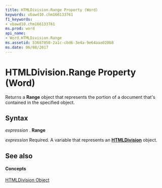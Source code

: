 ```yaml
---
title: HTMLDivision.Range Property (Word)
keywords: vbawd10.chm166133761
f1_keywords:
- vbawd10.chm166133761
ms.prod: word
api_name:
- Word.HTMLDivision.Range
ms.assetid: 53687058-2a1c-cbd6-3e4a-9e64aaa020b8
ms.date: 06/08/2017
---
```



# HTMLDivision.Range Property (Word)

Returns a **Range** object that represents the portion of a document that's contained in the specified object.


## Syntax

 _expression_ . **Range**

 _expression_ Required. A variable that represents an **[HTMLDivision](htmldivision-object-word.md)** object.


## See also


#### Concepts


[HTMLDivision Object](htmldivision-object-word.md)

